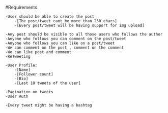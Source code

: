 #Requirements

    -User should be able to create the post 
        -[The post/tweet cant be more than 250 chars]
        -[Every post/tweet will be having support for img upload]

    -Any post should be visible to all those users who follows the author 
    -Anyone who follows you can comment on the post/tweet
    -Anyone who follows you can like on a post/tweet
    -We can comment on the post , comment on the comment
    -We can like post and comment
    -ReTweeting

    -User Profile:
        -[Name]
        -[Follower count]
        -[Bio]
        -[Last 10 tweets of the user]
    
    -Pagination on tweets
    -User Auth
    
    -Every tweet might be having a hashtag
